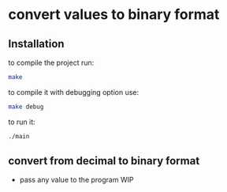 # convert values to binary format

## Installation

to compile the project run:
```bash
make
```

to compile it with debugging option use:
```bash
make debug
```

to run it:
```bash
./main
```

## convert from decimal to binary format

- pass any value to the program WIP
